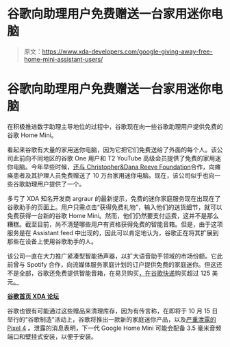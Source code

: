 # 谷歌向助理用户免费赠送一台家用迷你电脑

> 原文：<https://www.xda-developers.com/google-giving-away-free-home-mini-assistant-users/>

# 谷歌向助理用户免费赠送一台家用迷你电脑

在积极推进数字助理主导地位的过程中，谷歌现在向一些谷歌助理用户提供免费的谷歌 Home Mini。

看起来谷歌有大量的家用迷你电脑，因为它把它们免费送给了外面的每个人。该公司此前向不同地区的谷歌 One 用户和 T2 YouTube 高级会员提供了免费的家用迷你电脑。今年早些时候，[还与 Christopher&Dana Reeve Foundation](https://techcrunch.com/2019/07/26/google-giving-away-100000-home-minis-to-people-living-with-paralysis/)合作，向瘫痪患者及其护理人员免费赠送了 10 万台家用迷你电脑。现在，该公司似乎也向一些谷歌助理用户提供了一个。

多亏了 XDA 知名开发商 argraur 的最新提示，免费的迷你家庭服务现在出现在了谷歌助手的页面上。用户只需点击“获得免费礼物”，输入他们的送货细节，就可以免费获得一台新的谷歌 Home Mini。然而，他们仍然要支付运费，这并不是那么糟糕。截至目前，尚不清楚哪些用户有资格获得免费的智能音箱。但是，由于这项服务是在 Assistant feed 中出现的，因此可以肯定地认为，谷歌正在将其扩展到那些在设备上使用谷歌助手的人。

该公司一直在大力推广紧凑型智能扬声器，以扩大语音助手领域的市场份额。它此前曾与 Spotify 合作，向流媒体服务家庭计划的订户提供免费的家庭迷你。但这还不是全部，谷歌还免费提供智能音箱，在易贝购买[，在谷歌快递](https://www.androidpolice.com/2018/07/13/deal-alert-nab-free-google-home-mini-119-purchase-ebay/)购买超过 125 美元[。](https://www.androidpolice.com/2018/05/22/deal-alert-get-free-google-home-mini-spend-125-google-express/)

**[谷歌首页 XDA 论坛](https://forum.xda-developers.com/connected-home/google-home)**

谷歌也很有可能通过这些赠品来清理库存，因为有传言称，在即将于 10 月 15 日举行的“谷歌制造”活动上，谷歌将推出一款新的家庭迷你产品，以及[严重泄露的 Pixel 4](https://www.xda-developers.com/google-pixel-4-leaks-yet-again-high-quality-render/) 。泄露的消息表明，下一代 Google Home Mini 可能会配备 3.5 毫米音频端口和壁挂式安装，以便于安装。